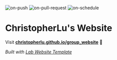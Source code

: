 
  ![on-push](../../actions/workflows/on-push.yaml/badge.svg)
  ![on-pull-request](../../actions/workflows/on-pull-request.yaml/badge.svg)
  ![on-schedule](../../actions/workflows/on-schedule.yaml/badge.svg)

  # ChristopherLu's Website

  Visit **[christopherlu.github.io/group_website](https://christopherlu.github.io/group_website)** 🚀

  _Built with [Lab Website Template](https://greene-lab.gitbook.io/lab-website-template-docs)_
